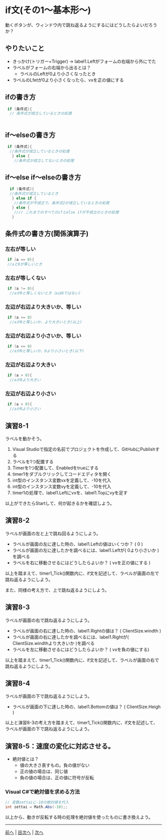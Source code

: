 # if文(その1～基本形～)
動くボタンが、ウィンドウ内で跳ね返るようにするにはどうしたらよいだろうか？

## やりたいこと
- きっかけ(トリガー=Trigger) → label1.Leftがフォームの右端から外にでた
- ラベルがフォームの右端から出るとは？
  - ラベルのLeftが0より小さくなったとき
- ラベルのLfetが0より小さくなったら、vxを正の値にする 

## ifの書き方
```cs
 if (条件式){
  // 条件式が成立しているときの処理
 
```

## if～elseの書き方
```cs
 if (条件式){
  //条件式が成立しているときの処理
   } else {
    //条件式が成立してないときの処理 
```

## if～else if～elseの書き方
```cs
  if (条件式){
  //条件式が成立しているとき
   } else if {
    //条件式が不成立で、条件式2が成立しているときの処理
   } else {
    //// これまでのすべてのifとelse ifが不成立のときの処理
   }
```

## 条件式の書き方(関係演算子)
### 左右が等しい

```cs
 if (a == 0){
 //aと0が等しいとき
```

### 左右が等しくない

```cs
 if (a != 0){
  //aが0と等しくないとき（aは0ではない)
```

### 左辺が右辺より大きいか、等しい

```cs
 if (a >= 0)
  //aが0と等しいか、より大きいとき(以上)
```

### 左辺が右辺より小さいか、等しい

```cs
 if (a <= 0)
  //aが0と等しいか、0より小さいとき(以下)
```

### 左辺が右辺より大きい

```cs
 if (a > 0){
  //aが0より大きい
```

### 左辺が右辺より小さい

```cs
 if (a > 0){
  //aが0より小さい
```

## 演習8-1
ラベルを動かそう。

1.	Visual Studioで指定の名前でプロジェクトを作成して、GitHubにPublishする
2.	ラベルを1つ配置する
3.	Timerを1つ配置して、Enabledをtrueにする
4.	timer1をダブルクリックしてコードエディタを開く
5.	int型のインスタンス変数vxを定義して、-10を代入
6.	int型のインスタンス変数vyを定義して、-10を代入
7.	timer1の処理で、label1.Leftにvxを、label1.Topにvyを足す

以上ができたらStartして、何が起きるかを確認しよう。

## 演習8-2
ラベルが画面の左と上で跳ね回るようにしよう。

- ラベルが画面の左に達した時の、label1.Leftの値はいくつか？ ( 0 )
- ラベルが画面の左に達したかを調べるには、label1.Leftが( 0より小さいか )を調べる
- ラベルを右に移動させるにはどうしたらよいか？ ( vxを正の値にする )

以上を踏まえて、timer1_Tick()関数内に、if文を記述して、ラベルが画面の左で跳ね返るようにしよう。

また、同様の考え方で、上で跳ね返るようにしよう。

## 演習8-3
ラベルが画面の右で跳ね返るようにしよう。
- ラベルが画面の右に達した時の、label1.Rightの値は？    ( ClientSize.windth )
- ラベルが画面の右に達したかを調べるには、label1.Rightが( ClientSize.windthより大きいか )を調べる
- ラベルを左に移動させるにはどうしたらよいか？ ( vxを負の値にする)

以上を踏まえて、timer1_Tick()関数内に、if文を記述して、ラベルが画面の右で跳ね返るようにしよう。

## 演習8-4
ラベルが画面の下で跳ね返るようにしよう。

- ラベルが画面の下に達した時の、label1.Bottomの値は？   ( ClientSize.Heigh )

以上と演習8-3の考え方を踏まえて、timer1_Tick()関数内に、if文を記述して、ラベルが画面の下で跳ね返るようにしよう。

## 演習8-5：速度の変化に対応させる。
- 絶対値とは？
  - 値の大きさ表すもの。負の値がない
  - 正の値の場合は、同じ値
  - 負の値の場合は、正の値に符号が反転

### Visual C#で絶対値を求める方法

```cs
// 変数zettaiに-10の絶対値を代入
int zettai = Math.Abs(-10);;
```

以上から、動きが反転する時の処理を絶対値を使ったものに書き換えよう。

---

[前へ](07.md) | [目次へ](README.md#%E7%9B%AE%E6%AC%A1) | [次へ](09.md)
